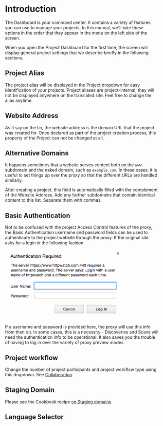 # Introduction

The Dashboard is your command center. It contains a variety of features you can use to manage your projects. In this manual, we'll take these options in the order that they appear in the menu on the left side of the screen.

When you open the Project Dashboard for the first time, the screen will display general project settings that we describe briefly in the following sections.

## Project Alias

The project alias will be displayed in the Project dropdown for easy identification of your projects. Project aliases are project-internal, they will not be displayed anywhere on the translated site. Feel free to change the alias anytime.

## Website Address

As it say on the tin, the website address is the domain URL that the project was created for. Once declared as part of the project creation process, this property of the Project can not be changed at all.

## Alternative Domains

It happens sometimes that a website serves content both on the `www` subdomain and the naked domain, such as `example.com`. In these cases, it is useful to set things up over the proxy so that the different URLs are handled similarly.

After creating a project, this field is automatically filled with the complement of the Website Address. Add any further subdomains that contain identical content to this list. Separate them with commas.

## Basic Authentication

Not to be confused with the project Access Control features of the proxy, the Basic Authentication username and password fields can be used to authenticate to the project website through the proxy. If the original site asks for a login in the following fashion: 

![Basic Authentication](/img/basic-authentication.png)

If a username and password is provided here, the proxy will use this info from then on. In some cases, this is a necessity - Discoveries and Scans will need the authentication info to be operational. It also saves you the trouble of having to log in over the variety of proxy preview modes.

## Project workflow

Change the number of project participants and project workflow type using this dropdown. See [Collaboration](/workbench/workflow/workflow.html). 

## Staging Domain 

Please see the Cookbook recipe [on Staging domains](../../cookbook/stagingdomain.html)


## Language Selector

